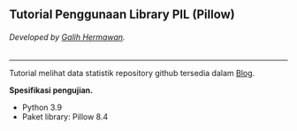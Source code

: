 ## Tutorial Penggunaan Library PIL (Pillow)
###### Developed by [Galih Hermawan](https://galih.eu).
---

Tutorial melihat data statistik repository github tersedia dalam [Blog](https://blog.galih.eu/).

**Spesifikasi pengujian.**
- Python 3.9
- Paket library: Pillow 8.4

